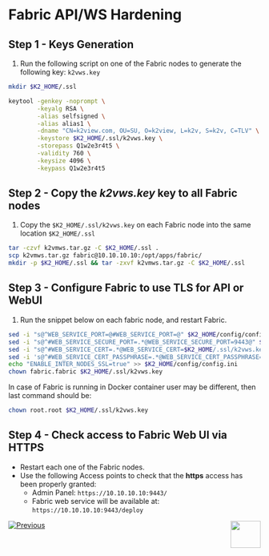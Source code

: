 # Fabric API/WS Hardening 

## Step 1 - Keys Generation

1. Run the following script on one of the Fabric nodes to generate the following key: ```k2vws.key```

~~~bash
mkdir $K2_HOME/.ssl

keytool -genkey -noprompt \
        -keyalg RSA \
        -alias selfsigned \
        -alias alias1 \
        -dname "CN=k2view.com, OU=SU, O=k2view, L=k2v, S=k2v, C=TLV" \
        -keystore $K2_HOME/.ssl/k2vws.key \
        -storepass Q1w2e3r4t5 \
        -validity 760 \
        -keysize 4096 \
        -keypass Q1w2e3r4t5
~~~

## Step 2 - Copy the *k2vws.key* key to all Fabric nodes

1. Copy the `$K2_HOME/.ssl/k2vws.key` on each Fabric node into the same location ```$K2_HOME/.ssl```

``` bash
tar -czvf k2vmws.tar.gz -C $K2_HOME/.ssl .
scp k2vmws.tar.gz fabric@10.10.10.10:/opt/apps/fabric/
mkdir -p $K2_HOME/.ssl && tar -zxvf k2vmws.tar.gz -C $K2_HOME/.ssl
```

## Step 3 - Configure Fabric to use TLS for API or WebUI

1. Run the snippet below on each fabric node, and restart Fabric.


```bash
sed -i "s@^WEB_SERVICE_PORT=@#WEB_SERVICE_PORT=@" $K2_HOME/config/config.ini
sed -i "s@^#WEB_SERVICE_SECURE_PORT=.*@WEB_SERVICE_SECURE_PORT=9443@" $K2_HOME/config/config.ini
sed -i "s@^#WEB_SERVICE_CERT=.*@WEB_SERVICE_CERT=$K2_HOME/.ssl/k2vws.key@" $K2_HOME/config/config.ini
sed -i 's@^#WEB_SERVICE_CERT_PASSPHRASE=.*@WEB_SERVICE_CERT_PASSPHRASE=Q1w2e3r4t5@g' $K2_HOME/config/config.ini
echo "ENABLE_INTER_NODES_SSL=true" >> $K2_HOME/config/config.ini
chown fabric.fabric $K2_HOME/.ssl/k2vws.key
```

In case of Fabric is running in Docker container user may be different, then last command should be:
```bash
chown root.root $K2_HOME/.ssl/k2vws.key
```


## Step 4 - Check access to Fabric Web UI via HTTPS

- Restart each one of the Fabric nodes.
- Use the following Access points to check that the **https** access has been properly granted: 
  - Admin Panel: ``` https://10.10.10.10:9443/ ```
  - Fabric web service will be available at: ``` https://10.10.10.10:9443/deploy ```

[![Previous](/articles/images/Previous.png)](/articles/99_fabric_infras/devops/02_fabric_environments.md)[<img align="right" width="60" height="54" src="/articles/images/Next.png">](/articles/99_fabric_infras/devops/04_cassandra_hardening.md)
